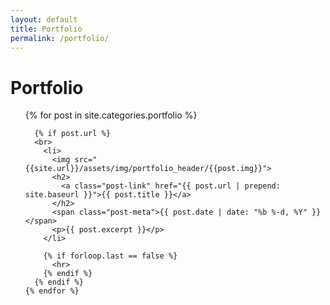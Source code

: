 ```yaml
---
layout: default
title: Portfolio
permalink: /portfolio/
---
```


<div class="home">
  <h1 class="page-heading">Portfolio</h1>

  <ul class="post-list">
    {% for post in site.categories.portfolio %}

      {% if post.url %}
      <br>
        <li>
          <img src="{{site.url}}/assets/img/portfolio_header/{{post.img}}">
          <h2>
            <a class="post-link" href="{{ post.url | prepend: site.baseurl }}">{{ post.title }}</a>
          </h2>
          <span class="post-meta">{{ post.date | date: "%b %-d, %Y" }}</span>
          <p>{{ post.excerpt }}</p>
        </li>
        
        {% if forloop.last == false %}
          <hr>
        {% endif %}
      {% endif %}
    {% endfor %}
  </ul>
</div>